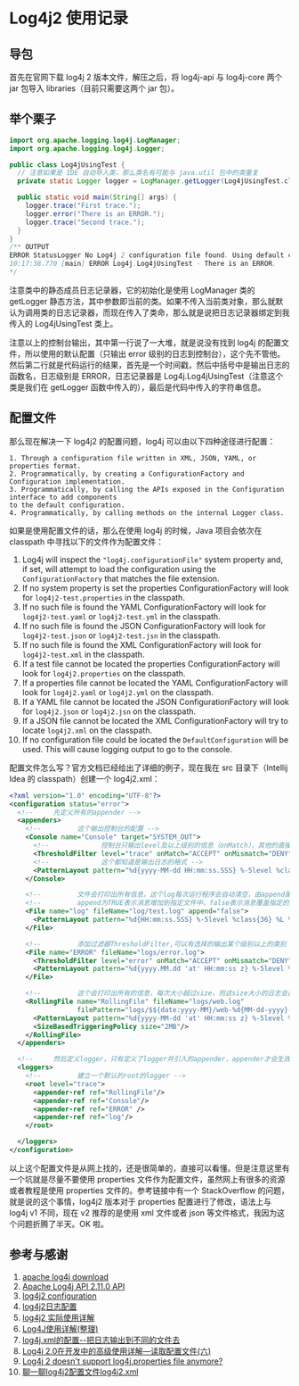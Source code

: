 # Log4j2 使用记录



## 导包

首先在官网下载 log4j 2 版本文件，解压之后，将 log4j-api 与 log4j-core 两个 jar 包导入 libraries（目前只需要这两个 jar 包）。

## 举个栗子

```java
import org.apache.logging.log4j.LogManager;
import org.apache.logging.log4j.Logger;

public class Log4jUsingTest {
  // 注意如果是 IDE 自动导入类，那么类名有可能与 java.util 包中的类重复
  private static Logger logger = LogManager.getLogger(Log4jUsingTest.class);

  public static void main(String[] args) {
    logger.trace("First trace.");
    logger.error("There is an ERROR.");
    logger.trace("Second trace.");
  }
}
/** OUTPUT
ERROR StatusLogger No Log4j 2 configuration file found. Using default configuration (logging only errors to the console), or user programmatically provided configurations. Set system property 'log4j2.debug' to show Log4j 2 internal initialization logging. See https://logging.apache.org/log4j/2.x/manual/configuration.html for instructions on how to configure Log4j 2
10:17:38.770 [main] ERROR Log4j.Log4jUsingTest - There is an ERROR.
*/
```

注意类中的静态成员日志记录器，它的初始化是使用 LogManager 类的 getLogger 静态方法，其中参数即当前的类。如果不传入当前类对象，那么就默认为调用类的日志记录器，而现在传入了类命，那么就是说把日志记录器绑定到我传入的 Log4jUsingTest 类上。

注意以上的控制台输出，其中第一行说了一大堆，就是说没有找到 log4j 的配置文件，所以使用的默认配置（只输出 error 级别的日志到控制台），这个先不管他。然后第二行就是代码运行的结果，首先是一个时间戳，然后中括号中是输出日志的函数名，日志级别是 ERROR，日志记录器是 Log4j.Log4jUsingTest（注意这个类是我们在 getLogger 函数中传入的），最后是代码中传入的字符串信息。

## 配置文件

那么现在解决一下 log4j2 的配置问题，log4j 可以由以下四种途径进行配置：

```
1. Through a configuration file written in XML, JSON, YAML, or properties format.
2. Programmatically, by creating a ConfigurationFactory and Configuration implementation.
3. Programmatically, by calling the APIs exposed in the Configuration interface to add components
to the default configuration.
4. Programmatically, by calling methods on the internal Logger class.
```

如果是使用配置文件的话，那么在使用 log4j 的时候，Java 项目会依次在 classpath 中寻找以下的文件作为配置文件：

1. Log4j will inspect the `"log4j.configurationFile"` system property and, if set, will attempt to load the configuration using the `ConfigurationFactory` that matches the file extension.
2. If no system property is set the properties ConfigurationFactory will look for `log4j2-test.properties` in the classpath.
3. If no such file is found the YAML ConfigurationFactory will look for `log4j2-test.yaml` or `log4j2-test.yml` in the classpath.
4. If no such file is found the JSON ConfigurationFactory will look for `log4j2-test.json` or `log4j2-test.jsn` in the classpath.
5. If no such file is found the XML ConfigurationFactory will look for `log4j2-test.xml` in the classpath.
6. If a test file cannot be located the properties ConfigurationFactory will look for `log4j2.properties` on the classpath.
7. If a properties file cannot be located the YAML ConfigurationFactory will look for `log4j2.yaml` or `log4j2.yml` on the classpath.
8. If a YAML file cannot be located the JSON ConfigurationFactory will look for `log4j2.json` or `log4j2.jsn` on the classpath.
9. If a JSON file cannot be located the XML ConfigurationFactory will try to locate `log4j2.xml` on the classpath.
10. If no configuration file could be located the `DefaultConfiguration` will be used. This will cause logging output to go to the console.

配置文件怎么写？官方文档已经给出了详细的例子，现在我在 src 目录下（Intellij Idea 的 classpath）创建一个 log4j2.xml：

```xml
<?xml version="1.0" encoding="UTF-8"?>
<configuration status="error">
  <!--     先定义所有的appender -->
  <appenders>
    <!--         这个输出控制台的配置 -->
    <Console name="Console" target="SYSTEM_OUT">
      <!--             控制台只输出level及以上级别的信息（onMatch），其他的直接拒绝（onMismatch） -->
      <ThresholdFilter level="trace" onMatch="ACCEPT" onMismatch="DENY"/>
      <!--             这个都知道是输出日志的格式 -->
      <PatternLayout pattern="%d{yyyy-MM-dd HH:mm:ss.SSS} %-5level %class{36} %L %M - %msg%xEx%n"/>
    </Console>

    <!--         文件会打印出所有信息，这个log每次运行程序会自动清空，由append属性决定，这个也挺有用的，适合临时测试用 -->
    <!--         append为TRUE表示消息增加到指定文件中，false表示消息覆盖指定的文件内容，默认值是true -->
    <File name="log" fileName="log/test.log" append="false">
      <PatternLayout pattern="%d{HH:mm:ss.SSS} %-5level %class{36} %L %M - %msg%xEx%n"/>
    </File>

    <!-- 		 添加过滤器ThresholdFilter,可以有选择的输出某个级别以上的类别  onMatch="ACCEPT" onMismatch="DENY"意思是匹配就接受,否则直接拒绝  -->
    <File name="ERROR" fileName="logs/error.log">
      <ThresholdFilter level="error" onMatch="ACCEPT" onMismatch="DENY"/>
      <PatternLayout pattern="%d{yyyy.MM.dd 'at' HH:mm:ss z} %-5level %class{36} %L %M - %msg%xEx%n"/>
    </File>

    <!--         这个会打印出所有的信息，每次大小超过size，则这size大小的日志会自动存入按年份-月份建立的文件夹下面并进行压缩，作为存档 -->
    <RollingFile name="RollingFile" fileName="logs/web.log"
                 filePattern="logs/$${date:yyyy-MM}/web-%d{MM-dd-yyyy}-%i.log.gz">
      <PatternLayout pattern="%d{yyyy-MM-dd 'at' HH:mm:ss z} %-5level %class{36} %L %M - %msg%xEx%n"/>
      <SizeBasedTriggeringPolicy size="2MB"/>
    </RollingFile>
  </appenders>

  <!--     然后定义logger，只有定义了logger并引入的appender，appender才会生效 -->
  <loggers>
    <!--         建立一个默认的root的logger -->
    <root level="trace">
      <appender-ref ref="RollingFile"/>
      <appender-ref ref="Console"/>
      <appender-ref ref="ERROR" />
      <appender-ref ref="log"/>
    </root>

  </loggers>
</configuration>
```

以上这个配置文件是从网上找的，还是很简单的，直接可以看懂。但是注意这里有一个坑就是尽量不要使用 properties 文件作为配置文件，虽然网上有很多的资源或者教程是使用 properties 文件的。参考链接中有一个 StackOverflow 的问题，就是说的这个事情，log4j2 版本对于 properties 配置进行了修改，语法上与 log4j v1 不同，现在 v2 推荐的是使用 xml 文件或者 json 等文件格式，我因为这个问题折腾了半天。OK 啦。

## 参考与感谢

1. [apache log4j download](https://logging.apache.org/log4j/2.x/download.html)
2. [Apache Log4j API 2.11.0 API](https://logging.apache.org/log4j/2.x/log4j-api/apidocs/index.html)
3. [log4j2 configuration](https://logging.apache.org/log4j/2.x/manual/configuration.html)
4. [log4j2日志配置](http://www.cnblogs.com/0201zcr/p/6263295.html)
5. [log4j2 实际使用详解](https://blog.csdn.net/vbirdbest/article/details/71751835)
6. [Log4J使用详解(整理)](https://blog.csdn.net/u011781521/article/details/55002553)
7. [log4j.xml的配置--把日志输出到不同的文件去](https://blog.csdn.net/qq_27093465/article/details/62928590)
8. [Log4j 2.0在开发中的高级使用详解—读取配置文件(六)](https://blog.csdn.net/xmtblog/article/details/38982473)
9. [Log4j 2 doesn't support log4j.properties file anymore?](https://stackoverflow.com/questions/22485074/log4j-2-doesnt-support-log4j-properties-file-anymore)
10. [聊一聊log4j2配置文件log4j2.xml](http://www.cnblogs.com/hafiz/p/6170702.html)